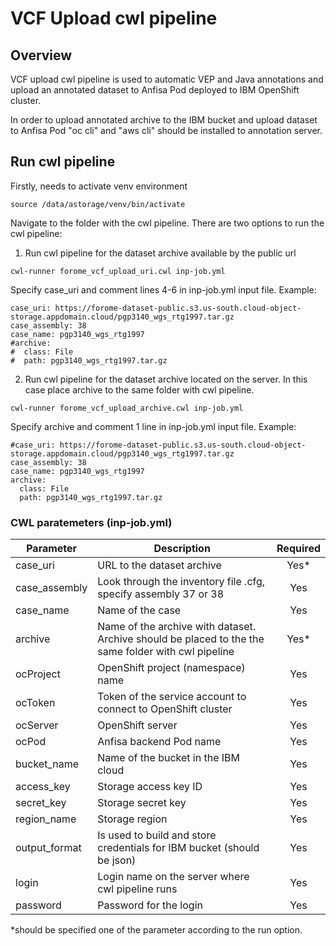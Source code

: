 # VCF Upload cwl pipeline

## Overview
VCF upload cwl pipeline is used to automatic VEP and Java annotations and upload an annotated dataset to Anfisa Pod deployed to IBM OpenShift cluster.

In order to upload annotated archive to the IBM bucket and upload dataset to Anfisa Pod "oc cli" and "aws cli" should be installed to annotation server.

## Run cwl pipeline

Firstly, needs to activate venv environment
```
source /data/astorage/venv/bin/activate
```

Navigate to the folder with the cwl pipeline. There are two options to run the cwl pipeline:
1. Run cwl pipeline for the dataset archive available by the public url
```
cwl-runner forome_vcf_upload_uri.cwl inp-job.yml
```
Specify case_uri and comment lines 4-6 in inp-job.yml input file.
Example:
```
case_uri: https://forome-dataset-public.s3.us-south.cloud-object-storage.appdomain.cloud/pgp3140_wgs_rtg1997.tar.gz
case_assembly: 38
case_name: pgp3140_wgs_rtg1997
#archive:
#  class: File
#  path: pgp3140_wgs_rtg1997.tar.gz
```

2. Run cwl pipeline for the dataset archive located on the server. In this case place archive to the same folder with cwl pipeline.
```
cwl-runner forome_vcf_upload_archive.cwl inp-job.yml
```
Specify archive and comment 1 line in inp-job.yml input file.
Example:
```
#case_uri: https://forome-dataset-public.s3.us-south.cloud-object-storage.appdomain.cloud/pgp3140_wgs_rtg1997.tar.gz
case_assembly: 38
case_name: pgp3140_wgs_rtg1997
archive:
  class: File
  path: pgp3140_wgs_rtg1997.tar.gz
```

### CWL paratemeters (inp-job.yml)

| Parameter      | Description                                                                                                               | Required  |
| -------------- | --------------------------------------------------------------------------------------------------------------------------| :------:  |
| case_uri       | URL to the dataset archive                                                                                                | Yes*      |
| case_assembly  | Look through the inventory file .cfg, specify assembly 37 or 38                                                           | Yes       |
| case_name      | Name of the case                                                                                                          | Yes       |
| archive        | Name of the archive with dataset. Archive should be placed to the the same folder with cwl pipeline                       | Yes*      |
| ocProject      | OpenShift project (namespace) name                                                                                        | Yes       |
| ocToken        | Token of the service account to connect to OpenShift cluster                                                              | Yes       |
| ocServer       | OpenShift server                                                                                                          | Yes       |
| ocPod          | Anfisa backend Pod name                                                                                                   | Yes       |
| bucket_name    | Name of the bucket in the IBM cloud                                                                                       | Yes       |
| access_key     | Storage access key ID                                                                                                     | Yes       |
| secret_key     | Storage secret key                                                                                                        | Yes       |
| region_name    | Storage region                                                                                                            | Yes       |
| output_format  | Is used to build and store credentials for IBM bucket (should be json)                                                    | Yes       |
| login          | Login name on the server where cwl pipeline runs                                                                          | Yes       |
| password       | Password for the login                                                                                                    | Yes       |

*should be specified one of the parameter according to the run option.
